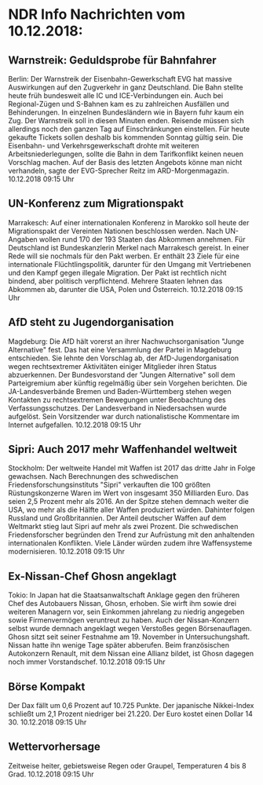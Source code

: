 # NDR Info Nachrichten vom 10.12.2018:


## Warnstreik: Geduldsprobe für Bahnfahrer
Berlin: Der Warnstreik der Eisenbahn-Gewerkschaft EVG hat massive Auswirkungen auf den Zugverkehr in ganz Deutschland. Die Bahn stellte heute früh bundesweit alle IC und ICE-Verbindungen ein. Auch bei Regional-Zügen und S-Bahnen kam es zu zahlreichen Ausfällen und Behinderungen. In einzelnen Bundesländern wie in Bayern fuhr kaum ein Zug. Der Warnstreik soll in diesen Minuten enden. Reisende müssen sich allerdings noch den ganzen Tag auf Einschränkungen einstellen. Für heute gekaufte Tickets sollen deshalb bis kommenden Sonntag gültig sein. Die Eisenbahn- und Verkehrsgewerkschaft drohte mit weiteren Arbeitsniederlegungen, sollte die Bahn in dem Tarifkonflikt keinen neuen Vorschlag machen. Auf der Basis des letzten Angebots könne man nicht verhandeln, sagte der EVG-Sprecher Reitz im ARD-Morgenmagazin. 10.12.2018 09:15 Uhr 

## UN-Konferenz zum Migrationspakt
Marrakesch: Auf einer internationalen Konferenz in Marokko soll heute der Migrationspakt der Vereinten Nationen beschlossen werden. Nach UN-Angaben wollen rund 170 der 193 Staaten das Abkommen annehmen. Für Deutschland ist Bundeskanzlerin Merkel nach Marrakesch gereist. In einer Rede will sie nochmals für den Pakt werben. Er enthält 23 Ziele für eine internationale Flüchtlingspolitik, darunter für den Umgang mit Vertriebenen und den Kampf gegen illegale Migration. Der Pakt ist rechtlich nicht bindend, aber politisch verpflichtend. Mehrere Staaten lehnen das Abkommen ab, darunter die USA, Polen und Österreich. 10.12.2018 09:15 Uhr 

## AfD steht zu Jugendorganisation
Magdeburg:	Die AfD hält vorerst an ihrer Nachwuchsorganisation "Junge Alternative" fest. Das hat eine Versammlung der Partei in Magdeburg entschieden. Sie lehnte den Vorschlag ab, der AfD-Jugendorganisation wegen rechtsextremer Aktivitäten einiger Mitglieder ihren Status abzuerkennen. Der Bundesvorstand der "Jungen Alternative" soll dem Parteigremium aber künftig regelmäßig über sein Vorgehen berichten. Die JA-Landesverbände Bremen und Baden-Württemberg stehen wegen Kontakten zu rechtsextremen Bewegungen unter Beobachtung des Verfassungsschutzes. Der Landesverband in Niedersachsen wurde aufgelöst. Sein Vorsitzender war durch nationalistische Kommentare im Internet aufgefallen. 10.12.2018 09:15 Uhr 

## Sipri: Auch 2017 mehr Waffenhandel weltweit
Stockholm: Der weltweite Handel mit Waffen ist 2017 das dritte Jahr in Folge gewachsen. Nach Berechnungen des schwedischen Friedensforschungsinstituts "Sipri" verkauften die 100 größten Rüstungskonzerne Waren im Wert von insgesamt 350 Milliarden Euro. Das seien 2,5 Prozent mehr als 2016. An der Spitze stehen demnach weiter die USA, wo mehr als die Hälfte aller Waffen produziert würden. Dahinter folgen Russland und Großbritannien. Der Anteil deutscher Waffen auf dem Weltmarkt stieg laut Sipri auf mehr als zwei Prozent. Die schwedischen Friedensforscher begründen den Trend zur Aufrüstung mit den anhaltenden internationalen Konflikten. Viele Länder würden zudem ihre Waffensysteme modernisieren. 10.12.2018 09:15 Uhr 

## Ex-Nissan-Chef Ghosn angeklagt
Tokio: In Japan hat die Staatsanwaltschaft Anklage gegen den früheren Chef des Autobauers Nissan, Ghosn, erhoben. Sie wirft ihm sowie drei weiteren Managern vor, sein Einkommen jahrelang zu niedrig angegeben sowie Firmenvermögen veruntreut zu haben. Auch der Nissan-Konzern selbst wurde demnach angeklagt wegen Verstoßes gegen Börsenauflagen. Ghosn sitzt seit seiner Festnahme am 19. November in Untersuchungshaft. Nissan hatte ihn wenige Tage später abberufen. Beim französischen Autokonzern Renault, mit dem Nissan eine Allianz bildet, ist Ghosn dagegen noch immer Vorstandschef. 10.12.2018 09:15 Uhr 

## Börse Kompakt
Der Dax fällt um 0,6 Prozent auf 10.725 Punkte. Der japanische Nikkei-Index schließt um 2,1 Prozent  niedriger bei 21.220. Der Euro kostet einen Dollar 14 30. 10.12.2018 09:15 Uhr 

## Wettervorhersage
Zeitweise heiter, gebietsweise Regen oder Graupel, Temperaturen 4 bis 8 Grad. 10.12.2018 09:15 Uhr 
